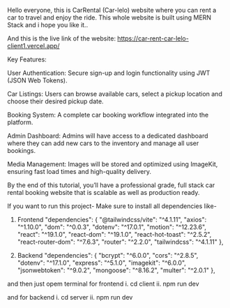 Hello everyone, this is CarRental (Car-lelo) website where you can rent a car to travel and enjoy the ride.
This whole website is built using MERN Stack and i hope you like it..

And this is the live link of the website: https://car-rent-car-lelo-client1.vercel.app/

Key Features:

User Authentication: Secure sign-up and login functionality using JWT (JSON Web Tokens).

Car Listings: Users can browse available cars, select a pickup location and choose their desired pickup date.

Booking System: A complete car booking workflow integrated into the platform.

Admin Dashboard: Admins will have access to a dedicated dashboard where they can add new cars to the inventory and manage all user bookings.

Media Management: Images will be stored and optimized using ImageKit, ensuring fast load times and high-quality delivery.

By the end of this tutorial, you’ll have a professional grade, full stack car rental booking website that is scalable as well as production ready.

If you want to run this project-
Make sure to install all dependencies like-
1. Frontend
   "dependencies": {
    "@tailwindcss/vite": "^4.1.11",
    "axios": "^1.10.0",
    "dom": "^0.0.3",
    "dotenv": "^17.0.1",
    "motion": "^12.23.6",
    "react": "^19.1.0",
    "react-dom": "^19.1.0",
    "react-hot-toast": "^2.5.2",
    "react-router-dom": "^7.6.3",
    "router": "^2.2.0",
    "tailwindcss": "^4.1.11"
  },

2. Backend
   "dependencies": {
    "bcrypt": "^6.0.0",
    "cors": "^2.8.5",
    "dotenv": "^17.1.0",
    "express": "^5.1.0",
    "imagekit": "^6.0.0",
    "jsonwebtoken": "^9.0.2",
    "mongoose": "^8.16.2",
    "multer": "^2.0.1"
  },

and then just opem terminal for frontend
i. cd client
ii. npm run dev

and for backend 
i. cd server
ii. npm run dev
